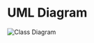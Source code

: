 UML Diagram
===========

![Class Diagram](http://www.plantuml.com/plantuml/proxy?src=https://raw.githubusercontent.com/staticxrjc/Design-Patterns/main/abstract-factory/UML/diagram.puml)


